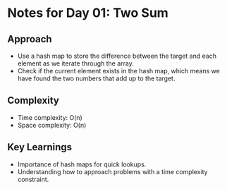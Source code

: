 # Notes for Day 01: Two Sum

## Approach

- Use a hash map to store the difference between the target and each element as we iterate through the array.
- Check if the current element exists in the hash map, which means we have found the two numbers that add up to the target.

## Complexity

- Time complexity: O(n)
- Space complexity: O(n)

## Key Learnings

- Importance of hash maps for quick lookups.
- Understanding how to approach problems with a time complexity constraint.
